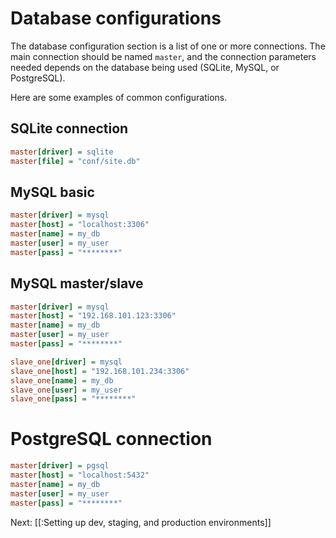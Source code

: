 # Database configurations

The database configuration section is a list of one or more connections. The main connection should be named `master`, and the connection parameters needed depends on the database being used (SQLite, MySQL, or PostgreSQL).

Here are some examples of common configurations.

## SQLite connection

~~~ini
master[driver] = sqlite
master[file] = "conf/site.db"
~~~

## MySQL basic

~~~ini
master[driver] = mysql
master[host] = "localhost:3306"
master[name] = my_db
master[user] = my_user
master[pass] = "********"
~~~

## MySQL master/slave

~~~ini
master[driver] = mysql
master[host] = "192.168.101.123:3306"
master[name] = my_db
master[user] = my_user
master[pass] = "********"

slave_one[driver] = mysql
slave_one[host] = "192.168.101.234:3306"
slave_one[name] = my_db
slave_one[user] = my_user
slave_one[pass] = "********"
~~~

# PostgreSQL connection

~~~ini
master[driver] = pgsql
master[host] = "localhost:5432"
master[name] = my_db
master[user] = my_user
master[pass] = "********"
~~~

Next: [[:Setting up dev, staging, and production environments]]